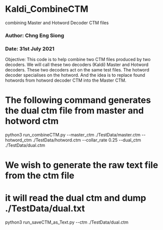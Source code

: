 # Kaldi_CombineCTM
 combining Master and Hotword Decoder CTM files

### Author: Chng Eng Siong
### Date: 31st July 2021

Objective: This code is to help combine two CTM files produced by two decoders.
We will call these two decoders (Kaldi) Master and Hotword decoders.
These two decoders act on the same test files.
The hotword decoder specialises on the hotword. 
And the idea is to replace found hotwords from hotword decoder CTM
into the Master CTM.


# The following command generates the dual ctm file from master and hotword ctm
python3 run_combineCTM.py --master_ctm ./TestData/master.ctm --hotword_ctm ./TestData/hotword.ctm --collar_rate 0.25 --dual_ctm ./TestData/dual.ctm

# We wish to generate the raw text file from the ctm file
# it will read the dual ctm and dump ./TestData/dual.txt
python3 run_saveCTM_as_Text.py --ctm ./TestData/dual.ctm 

